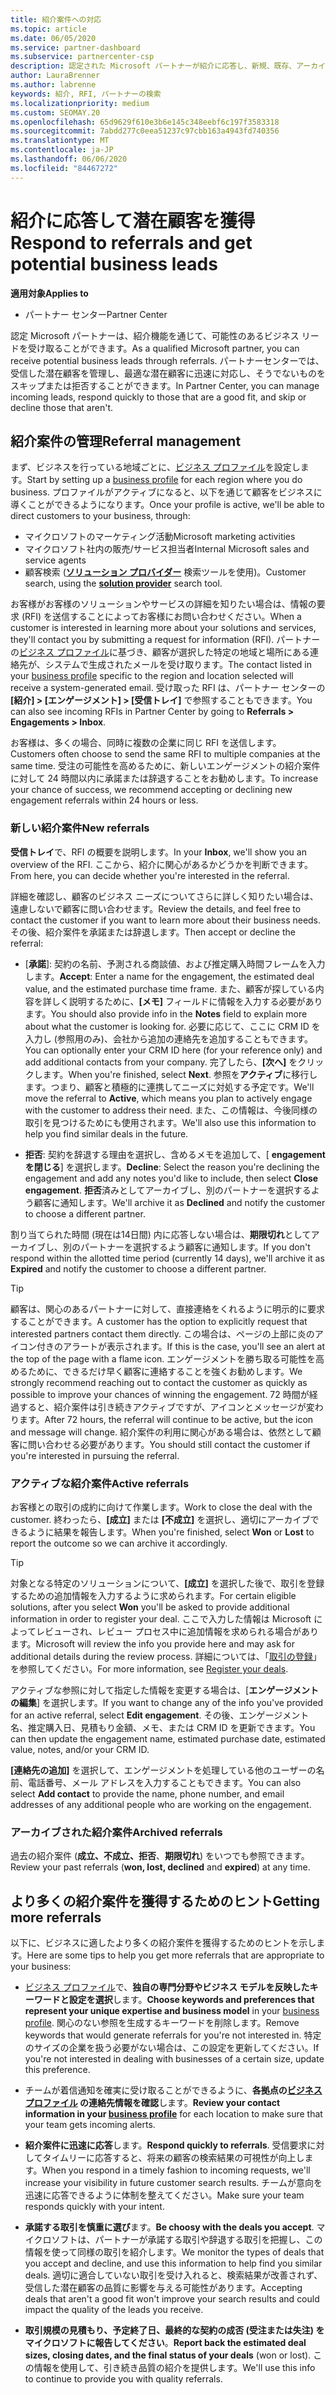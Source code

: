 ```yaml
---
title: 紹介案件への対応
ms.topic: article
ms.date: 06/05/2020
ms.service: partner-dashboard
ms.subservice: partnercenter-csp
description: 認定された Microsoft パートナーが紹介に応答し、新規、既存、アーカイブされた紹介を管理し、今後より多くの参照を取得できるようにする方法について説明します。
author: LauraBrenner
ms.author: labrenne
keywords: 紹介, RFI, パートナーの検索
ms.localizationpriority: medium
ms.custom: SEOMAY.20
ms.openlocfilehash: 65d9629f610e3b6e145c348eebf6c197f3583318
ms.sourcegitcommit: 7abdd277c0eea51237c97cbb163a4943fd740356
ms.translationtype: MT
ms.contentlocale: ja-JP
ms.lasthandoff: 06/06/2020
ms.locfileid: "84467272"
---
```

# <a name="respond-to-referrals-and-get-potential-business-leads"></a><span data-ttu-id="70334-104">紹介に応答して潜在顧客を獲得</span><span class="sxs-lookup"><span data-stu-id="70334-104">Respond to referrals and get potential business leads</span></span>

<span data-ttu-id="70334-105">**適用対象**</span><span class="sxs-lookup"><span data-stu-id="70334-105">**Applies to**</span></span>

- <span data-ttu-id="70334-106">パートナー センター</span><span class="sxs-lookup"><span data-stu-id="70334-106">Partner Center</span></span>

<span data-ttu-id="70334-107">認定 Microsoft パートナーは、紹介機能を通じて、可能性のあるビジネス リードを受け取ることができます。</span><span class="sxs-lookup"><span data-stu-id="70334-107">As a qualified Microsoft partner, you can receive potential business leads through referrals.</span></span> <span data-ttu-id="70334-108">パートナーセンターでは、受信した潜在顧客を管理し、最適な潜在顧客に迅速に対応し、そうでないものをスキップまたは拒否することができます。</span><span class="sxs-lookup"><span data-stu-id="70334-108">In Partner Center, you can manage incoming leads, respond quickly to those that are a good fit, and skip or decline those that aren't.</span></span> 

## <a name="referral-management"></a><span data-ttu-id="70334-109">紹介案件の管理</span><span class="sxs-lookup"><span data-stu-id="70334-109">Referral management</span></span>

<span data-ttu-id="70334-110">まず、ビジネスを行っている地域ごとに、[ビジネス プロファイル](create-a-marketing-profile.md)を設定します。</span><span class="sxs-lookup"><span data-stu-id="70334-110">Start by setting up a [business profile](create-a-marketing-profile.md) for each region where you do business.</span></span> <span data-ttu-id="70334-111">プロファイルがアクティブになると、以下を通じて顧客をビジネスに導くことができるようになります。</span><span class="sxs-lookup"><span data-stu-id="70334-111">Once your profile is active, we'll be able to direct customers to your business, through:</span></span>

- <span data-ttu-id="70334-112">マイクロソフトのマーケティング活動</span><span class="sxs-lookup"><span data-stu-id="70334-112">Microsoft marketing activities</span></span>
- <span data-ttu-id="70334-113">マイクロソフト社内の販売/サービス担当者</span><span class="sxs-lookup"><span data-stu-id="70334-113">Internal Microsoft sales and service agents</span></span>
- <span data-ttu-id="70334-114">顧客検索 (**[ソリューション プロバイダー](https://www.microsoft.com/solution-providers/home)** 検索ツールを使用)。</span><span class="sxs-lookup"><span data-stu-id="70334-114">Customer search, using the **[solution provider](https://www.microsoft.com/solution-providers/home)** search tool.</span></span>

<span data-ttu-id="70334-115">お客様がお客様のソリューションやサービスの詳細を知りたい場合は、情報の要求 (RFI) を送信することによってお客様にお問い合わせください。</span><span class="sxs-lookup"><span data-stu-id="70334-115">When a customer is interested in learning more about your solutions and services, they'll contact you by submitting a request for information (RFI).</span></span> <span data-ttu-id="70334-116">パートナーの[ビジネス プロファイル](create-a-marketing-profile.md)に基づき、顧客が選択した特定の地域と場所にある連絡先が、システムで生成されたメールを受け取ります。</span><span class="sxs-lookup"><span data-stu-id="70334-116">The contact listed in your [business profile](create-a-marketing-profile.md) specific to the region and location selected will receive a system-generated email.</span></span> <span data-ttu-id="70334-117">受け取った RFI は、パートナー センターの **[紹介] > [エンゲージメント] > [受信トレイ]** で参照することもできます。</span><span class="sxs-lookup"><span data-stu-id="70334-117">You can also see incoming RFIs in Partner Center by going to **Referrals > Engagements > Inbox**.</span></span>

<span data-ttu-id="70334-118">お客様は、多くの場合、同時に複数の企業に同じ RFI を送信します。</span><span class="sxs-lookup"><span data-stu-id="70334-118">Customers often choose to send the same RFI to multiple companies at the same time.</span></span> <span data-ttu-id="70334-119">受注の可能性を高めるために、新しいエンゲージメントの紹介案件に対して 24 時間以内に承諾または辞退することをお勧めします。</span><span class="sxs-lookup"><span data-stu-id="70334-119">To increase your chance of success, we recommend accepting or declining new engagement referrals within 24 hours or less.</span></span>

### <a name="new-referrals"></a><span data-ttu-id="70334-120">新しい紹介案件</span><span class="sxs-lookup"><span data-stu-id="70334-120">New referrals</span></span>

<span data-ttu-id="70334-121">**受信トレイ**で、RFI の概要を説明します。</span><span class="sxs-lookup"><span data-stu-id="70334-121">In your **Inbox**, we'll show you an overview of the RFI.</span></span> <span data-ttu-id="70334-122">ここから、紹介に関心があるかどうかを判断できます。</span><span class="sxs-lookup"><span data-stu-id="70334-122">From here, you can decide whether you're interested in the referral.</span></span>

<span data-ttu-id="70334-123">詳細を確認し、顧客のビジネス ニーズについてさらに詳しく知りたい場合は、遠慮しないで顧客に問い合わせます。</span><span class="sxs-lookup"><span data-stu-id="70334-123">Review the details, and feel free to contact the customer if you want to learn more about their business needs.</span></span> <span data-ttu-id="70334-124">その後、紹介案件を承諾または辞退します。</span><span class="sxs-lookup"><span data-stu-id="70334-124">Then accept or decline the referral:</span></span>

- <span data-ttu-id="70334-125">[**承諾**]: 契約の名前、予測される商談値、および推定購入時間フレームを入力します。</span><span class="sxs-lookup"><span data-stu-id="70334-125">**Accept**: Enter a name for the engagement, the estimated deal value, and the estimated purchase time frame.</span></span> <span data-ttu-id="70334-126">また、顧客が探している内容を詳しく説明するために、**[メモ]** フィールドに情報を入力する必要があります。</span><span class="sxs-lookup"><span data-stu-id="70334-126">You should also provide info in the **Notes** field to explain more about what the customer is looking for.</span></span> <span data-ttu-id="70334-127">必要に応じて、ここに CRM ID を入力し (参照用のみ)、会社から追加の連絡先を追加することもできます。</span><span class="sxs-lookup"><span data-stu-id="70334-127">You can optionally enter your CRM ID here (for your reference only) and add additional contacts from your company.</span></span> <span data-ttu-id="70334-128">完了したら、**[次へ]** をクリックします。</span><span class="sxs-lookup"><span data-stu-id="70334-128">When you're finished, select **Next**.</span></span> <span data-ttu-id="70334-129">参照を**アクティブ**に移行します。つまり、顧客と積極的に連携してニーズに対処する予定です。</span><span class="sxs-lookup"><span data-stu-id="70334-129">We'll move the referral to **Active**, which means you plan to actively engage with the customer to address their need.</span></span> <span data-ttu-id="70334-130">また、この情報は、今後同様の取引を見つけるためにも使用されます。</span><span class="sxs-lookup"><span data-stu-id="70334-130">We'll also use this information to help you find similar deals in the future.</span></span>

- <span data-ttu-id="70334-131">**拒否**: 契約を辞退する理由を選択し、含めるメモを追加して、[ **engagement を閉じる**] を選択します。</span><span class="sxs-lookup"><span data-stu-id="70334-131">**Decline**: Select the reason you're declining the engagement and add any notes you'd like to include, then select **Close engagement**.</span></span> <span data-ttu-id="70334-132">**拒否**済みとしてアーカイブし、別のパートナーを選択するよう顧客に通知します。</span><span class="sxs-lookup"><span data-stu-id="70334-132">We'll archive it as **Declined** and notify the customer to choose a different partner.</span></span>

<span data-ttu-id="70334-133">割り当てられた時間 (現在は14日間) 内に応答しない場合は、**期限切れ**としてアーカイブし、別のパートナーを選択するよう顧客に通知します。</span><span class="sxs-lookup"><span data-stu-id="70334-133">If you don't respond within the allotted time period (currently 14 days), we'll archive it as **Expired** and notify the customer to choose a different partner.</span></span>

> [!TIP]
> <span data-ttu-id="70334-134">顧客は、関心のあるパートナーに対して、直接連絡をくれるように明示的に要求することができます。</span><span class="sxs-lookup"><span data-stu-id="70334-134">A customer has the option to explicitly request that interested partners contact them directly.</span></span> <span data-ttu-id="70334-135">この場合は、ページの上部に炎のアイコン付きのアラートが表示されます。</span><span class="sxs-lookup"><span data-stu-id="70334-135">If this is the case, you'll see an alert at the top of the page with a flame icon.</span></span> <span data-ttu-id="70334-136">エンゲージメントを勝ち取る可能性を高めるために、できるだけ早く顧客に連絡することを強くお勧めします。</span><span class="sxs-lookup"><span data-stu-id="70334-136">We strongly recommend reaching out to contact the customer as quickly as possible to improve your chances of winning the engagement.</span></span> <span data-ttu-id="70334-137">72 時間が経過すると、紹介案件は引き続きアクティブですが、アイコンとメッセージが変わります。</span><span class="sxs-lookup"><span data-stu-id="70334-137">After 72 hours, the referral will continue to be active, but the icon and message will change.</span></span> <span data-ttu-id="70334-138">紹介案件の利用に関心がある場合は、依然として顧客に問い合わせる必要があります。</span><span class="sxs-lookup"><span data-stu-id="70334-138">You should still contact the customer if you're interested in pursuing the referral.</span></span>

### <a name="active-referrals"></a><span data-ttu-id="70334-139">アクティブな紹介案件</span><span class="sxs-lookup"><span data-stu-id="70334-139">Active referrals</span></span>

<span data-ttu-id="70334-140">お客様との取引の成約に向けて作業します。</span><span class="sxs-lookup"><span data-stu-id="70334-140">Work to close the deal with the customer.</span></span> <span data-ttu-id="70334-141">終わったら、**[成立]** または **[不成立]** を選択し、適切にアーカイブできるように結果を報告します。</span><span class="sxs-lookup"><span data-stu-id="70334-141">When you're finished, select **Won** or **Lost** to report the outcome so we can archive it accordingly.</span></span>

> [!TIP]
> <span data-ttu-id="70334-142">対象となる特定のソリューションについて、**[成立]** を選択した後で、取引を登録するための追加情報を入力するように求められます。</span><span class="sxs-lookup"><span data-stu-id="70334-142">For certain eligible solutions, after you select **Won** you'll be asked to provide additional information in order to register your deal.</span></span> <span data-ttu-id="70334-143">ここで入力した情報は Microsoft によってレビューされ、レビュー プロセス中に追加情報を求められる場合があります。</span><span class="sxs-lookup"><span data-stu-id="70334-143">Microsoft will review the info you provide here and may ask for additional details during the review process.</span></span> <span data-ttu-id="70334-144">詳細については、「[取引の登録](register-deals.md)」を参照してください。</span><span class="sxs-lookup"><span data-stu-id="70334-144">For more information, see [Register your deals](register-deals.md).</span></span>

<span data-ttu-id="70334-145">アクティブな参照に対して指定した情報を変更する場合は、[**エンゲージメントの編集**] を選択します。</span><span class="sxs-lookup"><span data-stu-id="70334-145">If you want to change any of the info you've provided for an active referral, select **Edit engagement**.</span></span> <span data-ttu-id="70334-146">その後、エンゲージメント名、推定購入日、見積もり金額、メモ、または CRM ID を更新できます。</span><span class="sxs-lookup"><span data-stu-id="70334-146">You can then update the engagement name, estimated purchase date, estimated value, notes, and/or your CRM ID.</span></span>

<span data-ttu-id="70334-147">**[連絡先の追加]** を選択して、エンゲージメントを処理している他のユーザーの名前、電話番号、メール アドレスを入力することもできます。</span><span class="sxs-lookup"><span data-stu-id="70334-147">You can also select **Add contact** to provide the name, phone number, and email addresses of any additional people who are working on the engagement.</span></span>


### <a name="archived-referrals"></a><span data-ttu-id="70334-148">アーカイブされた紹介案件</span><span class="sxs-lookup"><span data-stu-id="70334-148">Archived referrals</span></span>

<span data-ttu-id="70334-149">過去の紹介案件 (**成立、不成立、拒否**、**期限切れ**) をいつでも参照できます。</span><span class="sxs-lookup"><span data-stu-id="70334-149">Review your past referrals (**won, lost, declined** and **expired**) at any time.</span></span> 

## <a name="getting-more-referrals"></a><span data-ttu-id="70334-150">より多くの紹介案件を獲得するためのヒント</span><span class="sxs-lookup"><span data-stu-id="70334-150">Getting more referrals</span></span>

<span data-ttu-id="70334-151">以下に、ビジネスに適したより多くの紹介案件を獲得するためのヒントを示します。</span><span class="sxs-lookup"><span data-stu-id="70334-151">Here are some tips to help you get more referrals that are appropriate to your business:</span></span>

- <span data-ttu-id="70334-152">[ビジネス プロファイル](create-a-marketing-profile.md)で、**独自の専門分野やビジネス モデルを反映したキーワードと設定を選択**します。</span><span class="sxs-lookup"><span data-stu-id="70334-152">**Choose keywords and preferences that represent your unique expertise and business model** in your [business profile](create-a-marketing-profile.md).</span></span> <span data-ttu-id="70334-153">関心のない参照を生成するキーワードを削除します。</span><span class="sxs-lookup"><span data-stu-id="70334-153">Remove keywords that would generate referrals for you're not interested in.</span></span> <span data-ttu-id="70334-154">特定のサイズの企業を扱う必要がない場合は、この設定を更新してください。</span><span class="sxs-lookup"><span data-stu-id="70334-154">If you're not interested in dealing with businesses of a certain size, update this preference.</span></span>

- <span data-ttu-id="70334-155">チームが着信通知を確実に受け取ることができるように、**各拠点の[ビジネス プロファイル](create-a-marketing-profile.md) の連絡先情報を確認**します。</span><span class="sxs-lookup"><span data-stu-id="70334-155">**Review your contact information in your [business profile](create-a-marketing-profile.md)** for each location to make sure that your team gets incoming alerts.</span></span>

- <span data-ttu-id="70334-156">**紹介案件に迅速に応答**します。</span><span class="sxs-lookup"><span data-stu-id="70334-156">**Respond quickly to referrals**.</span></span> <span data-ttu-id="70334-157">受信要求に対してタイムリーに応答すると、将来の顧客の検索結果の可視性が向上します。</span><span class="sxs-lookup"><span data-stu-id="70334-157">When you respond in a timely fashion to incoming requests, we'll increase your visibility in future customer search results.</span></span> <span data-ttu-id="70334-158">チームが意向を迅速に応答できるように体制を整えてください。</span><span class="sxs-lookup"><span data-stu-id="70334-158">Make sure your team responds quickly with your intent.</span></span>

- <span data-ttu-id="70334-159">**承諾する取引を慎重に選び**ます。</span><span class="sxs-lookup"><span data-stu-id="70334-159">**Be choosy with the deals you accept**.</span></span> <span data-ttu-id="70334-160">マイクロソフトは、パートナーが承諾する取引や辞退する取引を把握し、この情報を使って同様の取引を紹介します。</span><span class="sxs-lookup"><span data-stu-id="70334-160">We monitor the types of deals that you accept and decline, and use this information to help find you similar deals.</span></span> <span data-ttu-id="70334-161">適切に適合していない取引を受け入れると、検索結果が改善されず、受信した潜在顧客の品質に影響を与える可能性があります。</span><span class="sxs-lookup"><span data-stu-id="70334-161">Accepting deals that aren't a good fit won't improve your search results and could impact the quality of the leads you receive.</span></span>

- <span data-ttu-id="70334-162">**取引規模の見積もり、予定終了日、最終的な契約の成否 (受注または失注) をマイクロソフトに報告してください**。</span><span class="sxs-lookup"><span data-stu-id="70334-162">**Report back the estimated deal sizes, closing dates, and the final status of your deals** (won or lost).</span></span> <span data-ttu-id="70334-163">この情報を使用して、引き続き品質の紹介を提供します。</span><span class="sxs-lookup"><span data-stu-id="70334-163">We'll use this info to continue to provide you with quality referrals.</span></span>
